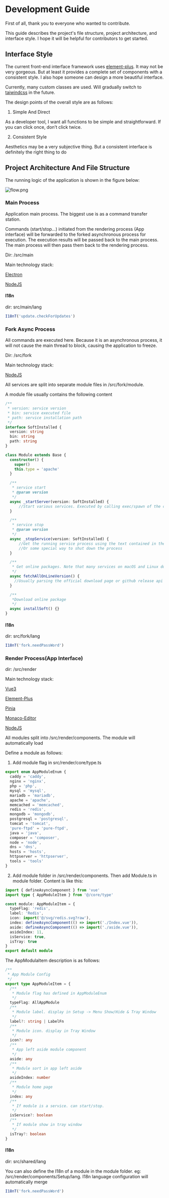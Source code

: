 # Development Guide

First of all, thank you to everyone who wanted to contribute.

This guide describes the project's file structure, project architecture, and interface style. I hope it will be helpful for contributors to get started.

## Interface Style

The current front-end interface framework uses [element-plus](https://element-plus.org/). It may not be very gorgeous. But at least it provides a complete set of components with a consistent style. I also hope someone can design a more beautiful interface.

Currently, many custom classes are used. Will gradually switch to [taiwindcss](https://tailwindcss.com/) in the future.

The design points of the overall style are as follows:

1. Simple And Direct

As a developer tool, I want all functions to be simple and straightforward. If you can click once, don’t click twice.

2. Consistent Style

Aesthetics may be a very subjective thing. But a consistent interface is definitely the right thing to do

## Project Architecture And File Structure

The running logic of the application is shown in the figure below:

![flow.png](./flow.png)

### Main Process

Application main process. The biggest use is as a command transfer station.

Commands (start/stop...) initiated from the rendering process (App interface) will be forwarded to the forked asynchronous process for execution. The execution results will be passed back to the main process. The main process will then pass them back to the rendering process.

Dir: /src/main

Main technology stack:

[Electron](https://electronjs.org/)

[NodeJS](https://nodejs.org/)

#### I18n

dir: src/main/lang

```typescript
I18nT('update.checkForUpdates')
```

### Fork Async Process

All commands are executed here. Because it is an asynchronous process, it will not cause the main thread to block, causing the application to freeze.

Dir: /src/fork

Main technology stack:

[NodeJS](https://nodejs.org/)

All services are split into separate module files in /src/fork/module.

A module file usually contains the following content

```typescript
/**
 * version: service version
 * bin: service executed file
 * path: service installation path
 */
interface SoftInstalled {
  version: string
  bin: string
  path: string
}

class Module extends Base {
  constructor() {
    super()
    this.type = 'apache'
  }

  /**
   * service start
   * @param version
   */
  async _startServer(version: SoftInstalled) {
      //Start various services. Executed by calling exec/spawn of the child_process module of NodeJS
  }

  /**
   * service stop
   * @param version
   */
  async _stopService(version: SoftInstalled) {
      //Get the running service process using the text contained in the process command. Then use the process signal to shut down the process
      //Or some special way to shut down the process
  }

  /**
   * Get online packages. Note that many services on macOS and Linux do not have packages available for download.
   */
  async fetchAllOnLineVersion() {
    //Usually parsing the official download page or github release api
  }

  /**
   *Download online package
   */
  async installSoft() {}
}
```

#### I18n

dir: src/fork/lang

```typescript
I18nT('fork.needPassWord')
```

### Render Process(App Interface)

dir: /src/render

Main technology stack:

[Vue3](https://vuejs.org/)

[Element-Plus](https://element-plus.org/)

[Pinia](https://pinia.vuejs.org/)

[Monaco-Editor](https://github.com/microsoft/monaco-editor)

[NodeJS](https://nodejs.org/)


All modules split into /src/render/components. The module will automatically load

Define a module as follows:

1. Add module flag in src/render/core/type.ts

```typescript
export enum AppModuleEnum {
  caddy = 'caddy',
  nginx = 'nginx',
  php = 'php',
  mysql = 'mysql',
  mariadb = 'mariadb',
  apache = 'apache',
  memcached = 'memcached',
  redis = 'redis',
  mongodb = 'mongodb',
  postgresql = 'postgresql',
  tomcat = 'tomcat',
  'pure-ftpd' = 'pure-ftpd',
  java = 'java',
  composer = 'composer',
  node = 'node',
  dns = 'dns',
  hosts = 'hosts',
  httpserver = 'httpserver',
  tools = 'tools'
}
```

2. Add module folder in /src/render/components. Then add Module.ts in module folder. Content is like this:

```typescript
import { defineAsyncComponent } from 'vue'
import type { AppModuleItem } from '@/core/type'

const module: AppModuleItem = {
  typeFlag: 'redis',
  label: 'Redis',
  icon: import('@/svg/redis.svg?raw'),
  index: defineAsyncComponent(() => import('./Index.vue')),
  aside: defineAsyncComponent(() => import('./aside.vue')),
  asideIndex: 11,
  isService: true,
  isTray: true
}
export default module
```

The AppModulaItem description is as follows:

```typescript
/**
 * App Module Config
 */
export type AppModuleItem = {
  /**
   * Module flag has defined in AppModuleEnum
   */
  typeFlag: AllAppModule
  /**
   * Module label. display in Setup -> Menu Show/Hide & Tray Window
   */
  label?: string | LabelFn
  /**
   * Module icon. display in Tray Window
   */
  icon?: any
  /**
   * App left aside module component
   */
  aside: any
  /**
   * Module sort in app left aside
   */
  asideIndex: number
  /**
   * Module home page
   */
  index: any
  /**
   * If module is a service. can start/stop.
   */
  isService?: boolean
  /**
   * If module show in tray window
   */
  isTray?: boolean
}
```

#### I18n

dir: src/shared/lang

You can also define the I18n of a module in the module folder. eg: /src/render/components/Setup/lang. I18n language configuration will automatically merge

```typescript
I18nT('fork.needPassWord')
```





